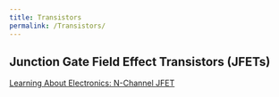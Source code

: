 ```yaml
---
title: Transistors
permalink: /Transistors/
---
```


Junction Gate Field Effect Transistors (JFETs)
----------------------------------------------

[Learning About Electronics: N-Channel JFET](http://www.learningaboutelectronics.com/Articles/N-channel-JFET)